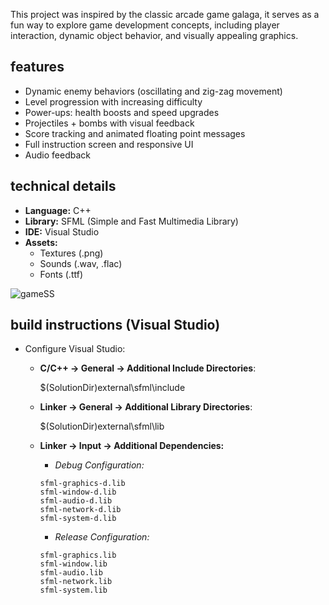 This project was inspired by the classic arcade game galaga, it serves as a fun way to explore game development concepts, including player interaction, dynamic object behavior, and visually appealing graphics.

## features
- Dynamic enemy behaviors (oscillating and zig-zag movement)
- Level progression with increasing difficulty
- Power-ups: health boosts and speed upgrades
- Projectiles + bombs with visual feedback
- Score tracking and animated floating point messages
- Full instruction screen and responsive UI
- Audio feedback

## technical details
- **Language:** C++
- **Library:** SFML (Simple and Fast Multimedia Library)
- **IDE:** Visual Studio
- **Assets:** 
  - Textures (.png)
  - Sounds (.wav, .flac)
  - Fonts (.ttf)

![gameSS](https://github.com/user-attachments/assets/0dbad57e-e9d7-4e9c-b8ad-4952e0451966)

## build instructions (Visual Studio)
- Configure Visual Studio:
  - **C/C++ → General → Additional Include Directories**:
    
    $(SolutionDir)external\sfml\include
  - **Linker → General → Additional Library Directories**:
  
    $(SolutionDir)external\sfml\lib
  - **Linker → Input → Additional Dependencies:**
    - *Debug Configuration:*
    ```
    sfml-graphics-d.lib
    sfml-window-d.lib
    sfml-audio-d.lib
    sfml-network-d.lib
    sfml-system-d.lib
    ```
    - *Release Configuration:*
    ```
    sfml-graphics.lib
    sfml-window.lib
    sfml-audio.lib
    sfml-network.lib
    sfml-system.lib
    ```
